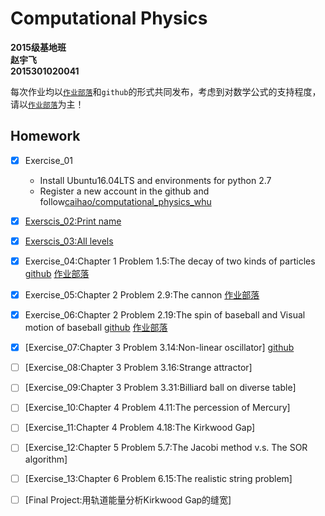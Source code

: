 # Computational Physics
__2015级基地班__       
__赵宇飞__       
__2015301020041__  

每次作业均以[`作业部落`](https://www.zybuluo.com/)和`github`的形式共同发布，考虑到对数学公式的支持程度，请以[`作业部落`](https://www.zybuluo.com/)为主！
## Homework
- [x] Exercise_01
   - Install Ubuntu16.04LTS and environments for python 2.7
   - Register a new account in the github and follow[caihao/computational_physics_whu](https://github.com/caihao/computational_physics_whu)
- [x] [Exerscis_02:Print name](https://github.com/Monotone1997/computationalphysics_N2015301020041/blob/master/Exercise_02/read.md)
- [x] [Exerscis_03:All levels](https://github.com/Monotone1997/computationalphysics_N2015301020041/blob/master/Exercise_02/read.md)
- [x] Exercise_04:Chapter 1 Problem 1.5:The decay of two kinds of particles [github](https://github.com/Monotone1997/computationalphysics_N2015301020041/blob/master/Exercise_04/read.md) [作业部落](https://www.zybuluo.com/Monotone1997/note/881205)
- [x] Exercise_05:Chapter 2 Problem 2.9:The cannon [作业部落](https://www.zybuluo.com/Monotone1997/note/911335)
- [x] Exercise_06:Chapter 2 Problem 2.19:The spin of baseball and Visual motion of baseball [github](https://github.com/Monotone1997/computationalphysics_N2015301020041/blob/master/Exercise_06/Exercise_06.md) [作业部落](https://www.zybuluo.com/Monotone1997/note/922541)
- [x] [Exercise_07:Chapter 3 Problem 3.14:Non-linear oscillator] [github](https://github.com/Monotone1997/computationalphysics_N2015301020041/blob/master/Exercise_07/report.md)
- [ ] [Exercise_08:Chapter 3 Problem 3.16:Strange attractor]
- [ ] [Exercise_09:Chapter 3 Problem 3.31:Billiard ball on diverse table]
- [ ] [Exercise_10:Chapter 4 Problem 4.11:The percession of Mercury]
- [ ] [Exercise_11:Chapter 4 Problem 4.18:The Kirkwood Gap]
- [ ] [Exercise_12:Chapter 5 Problem 5.7:The Jacobi method v.s. The SOR algorithm]
- [ ] [Exercise_13:Chapter 6 Problem 6.15:The realistic string problem]    
- [ ] [Final Project:用轨道能量分析Kirkwood Gap的缝宽]

